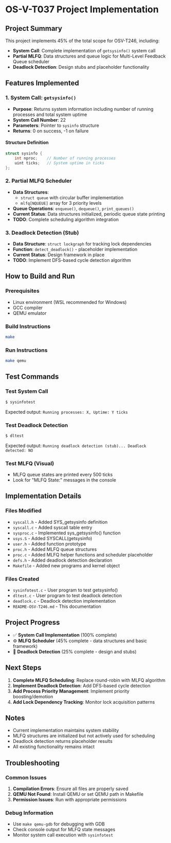 # OS-V-T037 Project Implementation

## Project Summary

This project implements 45% of the total scope for OSV-T246, including:

- **System Call**: Complete implementation of `getsysinfo()` system call
- **Partial MLFQ**: Data structures and queue logic for Multi-Level Feedback Queue scheduler
- **Deadlock Detection**: Design stubs and placeholder functionality

## Features Implemented

### 1. System Call: `getsysinfo()`

- **Purpose**: Returns system information including number of running processes and total system uptime
- **System Call Number**: 22
- **Parameters**: Pointer to `sysinfo` structure
- **Returns**: 0 on success, -1 on failure

#### Structure Definition
```c
struct sysinfo {
    int nproc;    // Number of running processes
    uint ticks;   // System uptime in ticks
};
```

### 2. Partial MLFQ Scheduler

- **Data Structures**: 
  - `struct queue` with circular buffer implementation
  - `mlfq[NQUEUE]` array for 3 priority levels
- **Queue Operations**: `enqueue()`, `dequeue()`, `print_queues()`
- **Current Status**: Data structures initialized, periodic queue state printing
- **TODO**: Complete scheduling algorithm integration

### 3. Deadlock Detection (Stub)

- **Data Structure**: `struct lockgraph` for tracking lock dependencies
- **Function**: `detect_deadlock()` - placeholder implementation
- **Current Status**: Design framework in place
- **TODO**: Implement DFS-based cycle detection algorithm

## How to Build and Run

### Prerequisites
- Linux environment (WSL recommended for Windows)
- GCC compiler
- QEMU emulator

### Build Instructions
```bash
make
```

### Run Instructions
```bash
make qemu
```

## Test Commands

### Test System Call
```bash
$ sysinfotest
```
Expected output: `Running processes: X, Uptime: Y ticks`

### Test Deadlock Detection
```bash
$ dltest
```
Expected output: `Running deadlock detection (stub)... Deadlock detected: NO`

### Test MLFQ (Visual)
- MLFQ queue states are printed every 500 ticks
- Look for "MLFQ State:" messages in the console

## Implementation Details

### Files Modified
- `syscall.h` - Added SYS_getsysinfo definition
- `syscall.c` - Added syscall table entry
- `sysproc.c` - Implemented sys_getsysinfo() function
- `usys.S` - Added SYSCALL(getsysinfo)
- `user.h` - Added function prototype
- `proc.h` - Added MLFQ queue structures
- `proc.c` - Added MLFQ helper functions and scheduler placeholder
- `defs.h` - Added deadlock detection declaration
- `Makefile` - Added new programs and kernel object

### Files Created
- `sysinfotest.c` - User program to test getsysinfo()
- `dltest.c` - User program to test deadlock detection
- `deadlock.c` - Deadlock detection implementation
- `README-OSV-T246.md` - This documentation

## Project Progress

- ✅ **System Call Implementation** (100% complete)
- ⚙️ **MLFQ Scheduler** (45% complete - data structures and basic framework)
- 🧩 **Deadlock Detection** (25% complete - design and stubs)

## Next Steps

1. **Complete MLFQ Scheduling**: Replace round-robin with MLFQ algorithm
2. **Implement Deadlock Detection**: Add DFS-based cycle detection
3. **Add Process Priority Management**: Implement priority boosting/demotion
4. **Add Lock Dependency Tracking**: Monitor lock acquisition patterns

## Notes

- Current implementation maintains system stability
- MLFQ structures are initialized but not actively used for scheduling
- Deadlock detection returns placeholder results
- All existing functionality remains intact

## Troubleshooting

### Common Issues
1. **Compilation Errors**: Ensure all files are properly saved
2. **QEMU Not Found**: Install QEMU or set QEMU path in Makefile
3. **Permission Issues**: Run with appropriate permissions

### Debug Information
- Use `make qemu-gdb` for debugging with GDB
- Check console output for MLFQ state messages
- Monitor system call execution with `sysinfotest`
